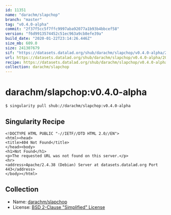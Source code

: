 ```yaml
---
id: 11351
name: "darachm/slapchop"
branch: "master"
tag: "v0.4.0-alpha"
commit: "2f37f5cc5f7ffc9997aba92077a1b93b4bbcef58"
version: "f6d9913574452c51ec963a9cb8efe39a"
build_date: "2020-01-22T23:14:26.446Z"
size_mb: 609.0
size: 241307679
sif: "https://datasets.datalad.org/shub/darachm/slapchop/v0.4.0-alpha/2020-01-22-2f37f5cc-f6d99135/f6d9913574452c51ec963a9cb8efe39a.sif"
url: https://datasets.datalad.org/shub/darachm/slapchop/v0.4.0-alpha/2020-01-22-2f37f5cc-f6d99135/
recipe: https://datasets.datalad.org/shub/darachm/slapchop/v0.4.0-alpha/2020-01-22-2f37f5cc-f6d99135/Singularity
collection: darachm/slapchop
---
```


# darachm/slapchop:v0.4.0-alpha

```bash
$ singularity pull shub://darachm/slapchop:v0.4.0-alpha
```

## Singularity Recipe

```singularity
<!DOCTYPE HTML PUBLIC "-//IETF//DTD HTML 2.0//EN">
<html><head>
<title>404 Not Found</title>
</head><body>
<h1>Not Found</h1>
<p>The requested URL was not found on this server.</p>
<hr>
<address>Apache/2.4.38 (Debian) Server at datasets.datalad.org Port 443</address>
</body></html>
```

## Collection

 - Name: [darachm/slapchop](https://github.com/darachm/slapchop)
 - License: [BSD 2-Clause "Simplified" License](https://api.github.com/licenses/bsd-2-clause)


